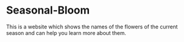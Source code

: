 # Seasonal-Bloom
This is a website which shows the names of the flowers of the current season and can help you learn more about them.
